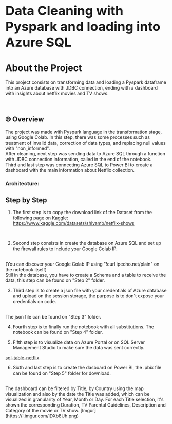 <div style="font-size:20px">
  <h1>Data Cleaning with Pyspark and loading into Azure SQL</h1>
</div>

# About the Project
This project consists on transforming data and loading a Pyspark dataframe into an Azure database with JDBC connection, ending with a dashboard with insights about netflix movies and TV shows.

<br/>

## 🌐 Overview

The project was made with Pyspark language in the transformation stage, using Google Colab.
In this step, there was some processes such as treatment of invalid data, correction of data types, and replacing null values with "non_informed".
<br/>
After cleaning, next step was sending data to Azure SQL through a function with JDBC connection information, called in the end of the notebook.
<br/>
Third and last step was connecting Azure SQL to Power BI to create a dashboard with the main information about Netflix collection.
<br/>

### Architecture:

## Step by Step
1. The first step is to copy the download link of the Dataset from the following page on Kaggle:
https://www.kaggle.com/datasets/shivamb/netflix-shows
<br/>

2. Second step consists in create the database on Azure SQL and set up the firewall rules to include your Google Colab IP.
<br/>
(You can discover your Google Colab IP using "!curl ipecho.net/plain" on the notebook itself)
<br/>
Still in the database, you have to create a Schema and a table to receive the data, this step can be found on "Step 2" folder.
<br/>

3. Third step is to create a json file with your credentials of Azure database and upload on the session storage, the purpose is to don't expose your credentials on code.
<br/>
The json file can be found on "Step 3" folder.
<br/>

4. Fourth step is to finally run the notebook with all substitutions. The notebook can be found on "Step 4" folder. 

5. Fifth step is to visualize data on Azure Portal or on SQL Server Management Studio to make sure the data was sent correctly.

[sql-table-netflix](https://i.imgur.com/e5A35zA.png)

6. Sixth and last step is to create the dasboard on Power BI, the .pbix file can be found on "Step 5" folder for download.
<br/>
The dashboard can be filtered by Title, by Country using the map visualization and also by the date the Title was added, which can be visualized in granularity of Year, Month or Day. For each Title selection, it's shown the corresponding Duration, TV Parental Guidelines, Description and Category of the movie or TV show.
[Imgur](https://i.imgur.com/iDXb8Uh.png)
